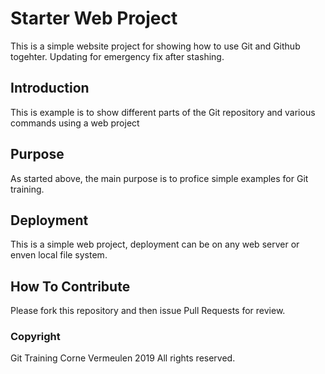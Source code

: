 # Starter Web Project

This is a simple website project for showing how to use Git and Github togehter. Updating for emergency fix after stashing.

## Introduction

This is example is to show different parts of the Git repository and various commands using a web project

## Purpose

As started above, the main purpose is to profice simple examples for Git training.

## Deployment

This is a simple web project, deployment can be on any web server or enven local file system.

## How To Contribute

Please fork this repository and then issue Pull Requests for review.

### Copyright

Git Training
Corne Vermeulen
2019
All rights reserved.
